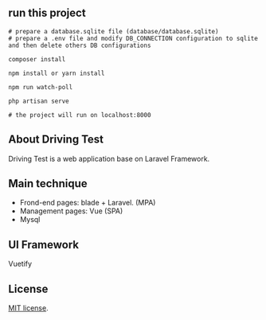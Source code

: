 ## run this project


```
# prepare a database.sqlite file (database/database.sqlite)
# prepare a .env file and modify DB_CONNECTION configuration to sqlite and then delete others DB configurations

composer install

npm install or yarn install

npm run watch-poll

php artisan serve

# the project will run on localhost:8000
```




## About Driving Test

Driving Test is a web application base on Laravel Framework.

## Main technique
- Frond-end pages: blade + Laravel. (MPA)
- Management pages: Vue (SPA)
- Mysql

## UI Framework
Vuetify

## License

[MIT license](https://github.com/kkkkiwi/driving/blob/master/LICENSE).
